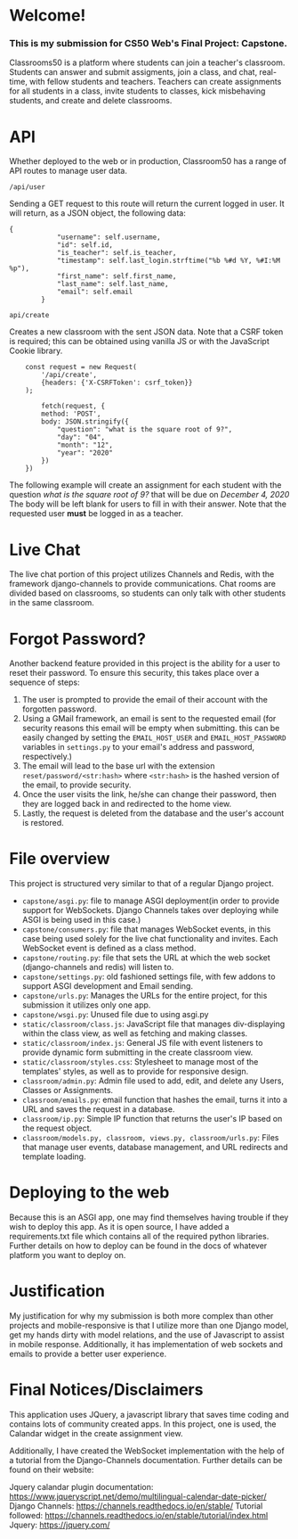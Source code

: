 # Welcome!
### This is my submission for CS50 Web's Final Project: Capstone.

Classrooms50 is a platform where students can join a teacher's classroom. Students can answer and submit assigments, join a class, and chat, real-time, with fellow students and teachers. Teachers can create assignments for all students in a class, invite students to classes, kick misbehaving students, and create and delete classrooms.

# API 

Whether deployed to the web or in production, Classroom50 has a range of API routes to manage user data.

`/api/user`

Sending a GET request to this route will return the current logged in user. It will return, as a JSON object, the following data: 

```
{
            "username": self.username,
            "id": self.id,
            "is_teacher": self.is_teacher,
            "timestamp": self.last_login.strftime("%b %#d %Y, %#I:%M %p"),
            "first_name": self.first_name,
            "last_name": self.last_name,
            "email": self.email
        }

```

`api/create`

Creates a new classroom with the sent JSON data. Note that a CSRF token is required; this can be obtained using vanilla JS or with the JavaScript Cookie library.

```
    const request = new Request(
        '/api/create',
        {headers: {'X-CSRFToken': csrf_token}}
    );
```

```
        fetch(request, {
        method: 'POST',
        body: JSON.stringify({
            "question": "what is the square root of 9?",
            "day": "04",
            "month": "12",
            "year": "2020"
        })
    })
```

The following example will create an assignment for each student with the question *what is the square root of 9?* that will be due on *December 4, 2020*
The body will be left blank for users to fill in with their answer. Note that the requested user **must** be logged in as a teacher.

# Live Chat

The live chat portion of this project utilizes Channels and Redis, with the framework django-channels to provide communications. Chat rooms are divided based on classrooms, so students can only talk with other students in the same classroom.

# Forgot Password?

Another backend feature provided in this project is the ability for a user to reset their password. To ensure this security, this takes place over a sequence of steps: 
1. The user is prompted to provide the email of their account with the forgotten password.
2. Using a GMail framework, an email is sent to the requested email (for security reasons this email will be empty when submitting. this can be easily changed by setting the `EMAIL_HOST_USER` and `EMAIL_HOST_PASSWORD` variables in `settings.py` to your email's address and password, respectively.)
3. The email will lead to the base url with the extension `reset/password/<str:hash>` where `<str:hash>` is the hashed version of the email, to provide security.
4. Once the user visits the link, he/she can change their password, then they are logged back in and redirected to the home view.
5. Lastly, the request is deleted from the database and the user's account is restored.

# File overview

This project is structured very similar to that of a regular Django project. 
- `capstone/asgi.py`: file to manage ASGI deployment(in order to provide support for WebSockets. Django Channels takes over deploying while ASGI is being used in this case.)
- `capstone/consumers.py`: file that manages WebSocket events, in this case being used solely for the live chat functionality and invites. Each WebSocket event is defined as a class method.
- `capstone/routing.py`: file that sets the URL at which the web socket (django-channels and redis) will listen to.
- `capstone/settings.py`: old fashioned settings file, with few addons to support ASGI development and Email sending.
- `capstone/urls.py`: Manages the URLs for the entire project, for this submission it utilizes only one app.
- `capstone/wsgi.py`: Unused file due to using asgi.py
- `static/classroom/class.js`: JavaScript file that manages div-displaying within the class view, as well as fetching and making classes.
- `static/classroom/index.js`: General JS file with event listeners to provide dynamic form submitting in the create classroom view.
- `static/classroom/styles.css`: Stylesheet to manage most of the templates' styles, as well as to provide for responsive design.
- `classroom/admin.py`: Admin file used to add, edit, and delete any Users, Classes or Assignments.
- `classroom/emails.py`: email function that hashes the email, turns it into a URL and saves the request in a database.
- `classroom/ip.py`: Simple IP function that returns the user's IP based on the request object.
- `classroom/models.py, classroom, views.py, classroom/urls.py`: Files that manage user events, database management, and URL redirects and template loading.

# Deploying to the web

Because this is an ASGI app, one may find themselves having trouble if they wish to deploy this app. As it is open source, I have added a requirements.txt file which contains all of the required python libraries. Further details on how to deploy can be found in the docs of whatever platform you want to deploy on.

# Justification

My justification for why my submission is both more complex than other projects and mobile-responsive is that I utilize more than one Django model, get my hands dirty with model relations, and the use of Javascript to assist in mobile response. Additionally, it has implementation of web sockets and emails to provide a better user experience.

# Final Notices/Disclaimers

This application uses JQuery, a javascript library that saves time coding and contains lots of community created apps. In this project, one is used, the Calandar widget in the create assignment view.

Additionally, I have created the WebSocket implementation with the help of a tutorial from the Django-Channels documentation. Further details can be found on their website:

Jquery calandar plugin documentation:
https://www.jqueryscript.net/demo/multilingual-calendar-date-picker/
Django Channels:
https://channels.readthedocs.io/en/stable/
Tutorial followed:
https://channels.readthedocs.io/en/stable/tutorial/index.html
Jquery:
https://jquery.com/